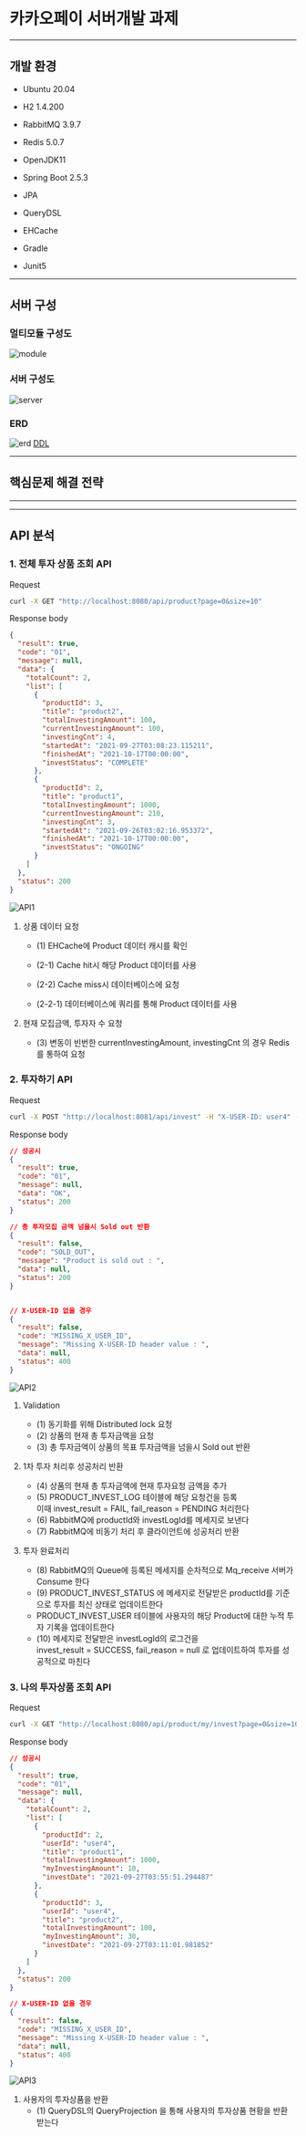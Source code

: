 
# 카카오페이 서버개발 과제

---

## 개발 환경

- Ubuntu 20.04
- H2 1.4.200
- RabbitMQ 3.9.7
- Redis 5.0.7


- OpenJDK11
- Spring Boot 2.5.3
- JPA
- QueryDSL
- EHCache
- Gradle
- Junit5

---

## 서버 구성

### 멀티모듈 구성도
![module](./readme_img/module.png)

### 서버 구성도
![server](./readme_img/server.png)

### ERD
![erd](./readme_img/ERD.png)
[DDL](./core/src/main/resources/schema.sql)

---

## 핵심문제 해결 전략




--- 
---

## API 분석

### 1. 전체 투자 상품 조회 API

Request
```bash
curl -X GET "http://localhost:8080/api/product?page=0&size=10"
```

Response body
```json
{
  "result": true,
  "code": "01",
  "message": null,
  "data": {
    "totalCount": 2,
    "list": [
      {
        "productId": 3,
        "title": "product2",
        "totalInvestingAmount": 100,
        "currentInvestingAmount": 100,
        "investingCnt": 4,
        "startedAt": "2021-09-27T03:08:23.115211",
        "finishedAt": "2021-10-17T00:00:00",
        "investStatus": "COMPLETE"
      },
      {
        "productId": 2,
        "title": "product1",
        "totalInvestingAmount": 1000,
        "currentInvestingAmount": 210,
        "investingCnt": 3,
        "startedAt": "2021-09-26T03:02:16.953372",
        "finishedAt": "2021-10-17T00:00:00",
        "investStatus": "ONGOING"
      }
    ]
  },
  "status": 200
}
```

![API1](./readme_img/api1.png)

1. 상품 데이터 요청  
   - (1) EHCache에 Product 데이터 캐시를 확인  
    
   - (2-1) Cache hit시 해당 Product 데이터를 사용  
   - (2-2) Cache miss시 데이터베이스에 요청  
   - (2-2-1) 데이터베이스에 쿼리를 통해 Product 데이터를 사용

2. 현재 모집금액, 투자자 수 요청  
   - (3) 변동이 빈번한 currentInvestingAmount, investingCnt 의 경우 Redis를 통하여 요청
   

### 2. 투자하기 API

Request
```bash
curl -X POST "http://localhost:8081/api/invest" -H "X-USER-ID: user4" -H "Content-Type: application/json" -d "{ \"investAmount\": 10, \"productId\": 3}"
```

Response body
```json
// 성공시
{
  "result": true,
  "code": "01",
  "message": null,
  "data": "OK",
  "status": 200
}

// 총 투자모집 금액 넘을시 Sold out 반환
{
  "result": false,
  "code": "SOLD_OUT",
  "message": "Product is sold out : ",
  "data": null,
  "status": 200
}


// X-USER-ID 없을 경우
{
  "result": false,
  "code": "MISSING_X_USER_ID",
  "message": "Missing X-USER-ID header value : ",
  "data": null,
  "status": 400
}
```

![API2](./readme_img/api2.png)

1. Validation
   - (1) 동기화를 위해 Distributed lock 요청
   - (2) 상품의 현재 총 투자금액을 요청
   - (3) 총 투자금액이 상품의 목표 투자금액을 넘을시 Sold out 반환
   
2. 1차 투자 처리후 성공처리 반환 
   - (4) 상품의 현재 총 투자금액에 현재 투자요청 금액을 추가
   - (5) PRODUCT_INVEST_LOG 테이블에 해당 요청건을 등록  
   이때 invest_result = FAIL, fail_reason = PENDING 처리한다
   - (6) RabbitMQ에 productId와 investLogId를 메세지로 보낸다
   - (7) RabbitMQ에 비동기 처리 후 클라이언트에 성공처리 반환  
   
3. 투자 완료처리 
   - (8) RabbitMQ의 Queue에 등록된 메세지를 순차적으로 Mq_receive 서버가 Consume 한다
   - (9) PRODUCT_INVEST_STATUS 에 메세지로 전달받은 productId를 기준으로 투자를 최신 상태로 업데이트한다
   - PRODUCT_INVEST_USER 테이블에 사용자의 해당 Product에 대한 누적 투자 기록을 업데이트한다
   - (10) 메세지로 전달받은 investLogId의 로그건을  
   invest_result = SUCCESS, fail_reason = null 로 업데이트하여 투자를 성공적으로 마친다

 
### 3. 나의 투자상품 조회 API

Request
```bash
curl -X GET "http://localhost:8080/api/product/my/invest?page=0&size=10" -H "X-USER-ID: user4"
```

Response body
```json
// 성공시 
{
  "result": true,
  "code": "01",
  "message": null,
  "data": {
    "totalCount": 2,
    "list": [
      {
        "productId": 2,
        "userId": "user4",
        "title": "product1",
        "totalInvestingAmount": 1000,
        "myInvestingAmount": 10,
        "investDate": "2021-09-27T03:55:51.294487"
      },
      {
        "productId": 3,
        "userId": "user4",
        "title": "product2",
        "totalInvestingAmount": 100,
        "myInvestingAmount": 30,
        "investDate": "2021-09-27T03:11:01.981852"
      }
    ]
  },
  "status": 200
}

// X-USER-ID 없을 경우
{
  "result": false,
  "code": "MISSING_X_USER_ID",
  "message": "Missing X-USER-ID header value : ",
  "data": null,
  "status": 400
}
```

![API3](./readme_img/api3.png)

1. 사용자의 투자상품을 반환
   - (1) QueryDSL의 QueryProjection 을 통해 사용자의 투자상품 현황을 반환 받는다  
